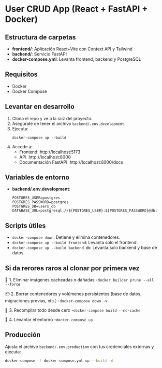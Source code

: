 # User CRUD App (React + FastAPI + Docker)

## Estructura de carpetas

- **frontend/**: Aplicación React+Vite con Context API y Tailwind
- **backend/**: Servicio FastAPI
- **docker-compose.yml**: Levanta frontend, backend y PostgreSQL

## Requisitos

- Docker
- Docker Compose

## Levantar en desarrollo

1. Clona el repo y ve a la raíz del proyecto.
2. Asegúrate de tener el archivo `backend/.env.development`.
3. Ejecuta:
   ```
   docker-compose up --build
   ```
4. Accede a:
   - Frontend: http://localhost:5173
   - API: http://localhost:8000
   - Documentación FastAPI: http://localhost:8000/docs

## Variables de entorno

- **backend/.env.development**:
  ```
  POSTGRES_USER=postgres
  POSTGRES_PASSWORD=postgres
  POSTGRES_DB=users_db
  DATABASE_URL=postgresql://${POSTGRES_USER}:${POSTGRES_PASSWORD}@db:5432/${POSTGRES_DB}
  ```

## Scripts útiles

- `docker-compose down`: Detiene y elimina contenedores.
- `docker-compose up --build frontend`: Levanta solo el frontend.
- `docker-compose up --build backend db`: Levanta solo backend y base de datos.

## Si da rerores raros al clonar por primera vez

🔄 1. Eliminar imágenes cacheadas o dañadas
-`docker builder prune --all --force`

📦 2. Borrar contenedores y volúmenes persistentes (base de datos, migraciones previas, etc.)
-`docker-compose down -v`

🧱 3. Recompilar todo desde cero
-`docker-compose build --no-cache`

🚀 4. Levantar el entorno
-`docker-compose up`

## Producción

Ajusta el archivo `backend/.env.production` con tus credenciales externas y ejecuta:

```bash
docker-compose -f docker-compose.yml up --build -d
```
